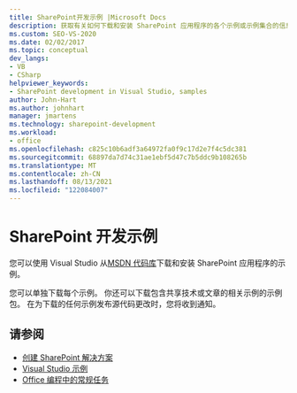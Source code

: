 ```yaml
---
title: SharePoint开发示例 |Microsoft Docs
description: 获取有关如何下载和安装 SharePoint 应用程序的各个示例或示例集合的信息。
ms.custom: SEO-VS-2020
ms.date: 02/02/2017
ms.topic: conceptual
dev_langs:
- VB
- CSharp
helpviewer_keywords:
- SharePoint development in Visual Studio, samples
author: John-Hart
ms.author: johnhart
manager: jmartens
ms.technology: sharepoint-development
ms.workload:
- office
ms.openlocfilehash: c825c10b6adf3a64972fa0f9c17d2e7f4c5dc381
ms.sourcegitcommit: 68897da7d74c31ae1ebf5d47c7b5ddc9b108265b
ms.translationtype: MT
ms.contentlocale: zh-CN
ms.lasthandoff: 08/13/2021
ms.locfileid: "122084007"
---
```

# <a name="sharepoint-development-samples"></a>SharePoint 开发示例
  您可以使用 Visual Studio 从[MSDN 代码库](https://code.msdn.microsoft.com/)下载和安装 SharePoint 应用程序的示例。

 您可以单独下载每个示例。 你还可以下载包含共享技术或文章的相关示例的示例包。 在为下载的任何示例发布源代码更改时，您将收到通知。

## <a name="see-also"></a>请参阅
- [创建 SharePoint 解决方案](../sharepoint/create-sharepoint-solutions.md)
- [Visual Studio 示例](https://code.msdn.microsoft.com/vstudio)
- [Office 编程中的常规任务](../vsto/common-tasks-in-office-programming.md)
